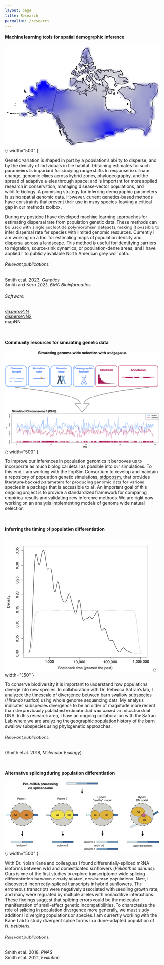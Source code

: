 ```yaml
---
layout: page
title: Research
permalink: /research
---
```





#### Machine learning tools for spatial demographic inference

![northamerica](assets/img/northamerica.jpg){: width="500" }

Genetic variation is shaped in part by a population’s ability to disperse, and by the density of individuals in the habitat.
Obtaining estimates for such parameters is important for studying range shifts in response to climate change, genomic clines across hybrid zones, phylogeography, and the spread of adaptive alleles through space; and is important for more applied research in conservation, managing disease-vector populations, and wildlife biology.
A promising strategy for inferring demographic parameters is using spatial genomic data.
However, current genetics-based methods have constraints that prevent their use in many species, leaving a critical gap in our methods toolbox.

During my postdoc I have developed machine learning approaches for estimating dispersal rate from population genetic data.
These methods can be used with single nucleotide polymorphism datasets, making it possible to infer dispersal rate for species with limited genomic resources.
Currently I am working on a tool for estimating maps of population density and dispersal across a landscape.
This method is useful for identifying barriers to migration, source-sink dynamics, or population-dense areas, and I have applied it to publicly available North American grey wolf data.

###### Relevant publications:
Smith et al. 2023, *Genetics*\
Smith and Kern 2023, *BMC Bioinformatics*

###### Software:
[disperseNN](https://github.com/kr-colab/disperseNN)\
[disperseNN2](https://dispersenn2.readthedocs.io/en/latest/)\
mapNN

&nbsp;
&nbsp;
&nbsp;
&nbsp;
&nbsp;








#### Community resources for simulating genetic data

![stdpopsim](assets/img/stdpopsim.jpg){: width="500" }

To improve our inferences in population genomics it behooves us to incorporate as much biological detail as possible into our simulations.
To this end, I am working with the PopSim Consortium to develop and maintain a repository of population genetic simulations, [stdpopsim](https://popsim-consortium.github.io/stdpopsim-docs/stable/index.html), that provides literature-backed parameters for producing genomic data for various species in a package that is accessible to all.
An important goal of this ongoing project is to provide a standardized framework for comparing empirical results and validating new inference methods.
We are right now working on an analysis implementing models of genome wide natural selection.

&nbsp;
&nbsp;
&nbsp;
&nbsp;
&nbsp;






#### Inferring the timing of population differentiation

![barnswallow](assets/img/barnswallow.jpg){: width="350" }

To conserve biodiversity it is important to understand how populations diverge into new species.
In collaboration with Dr. Rebecca Safran’s lab, I analyzed the timescale of divergence between barn swallow subspecies (*Hirundo rustica*) using whole genome sequencing data.
My analysis indicated subspecies divergence to be an order of magnitude more recent than the previously published estimate that was based on mitochondrial DNA.
In this research area, I have an ongoing collaboration with the Safran Lab where we are analyzing the geographic population history of the barn swallow subspecies using phylogenetic approaches.

###### Relevant publications:
(Smith et al. 2018, *Molecular Ecology*).

&nbsp;
&nbsp;
&nbsp;
&nbsp;
&nbsp;








#### Alternative splicing during population differentiation

![splicing](assets/img/splicing.jpg){: width="500" }

With Dr. Nolan Kane and colleagues I found differentially-spliced mRNA isoforms between wild and domesticated sunflowers (*Helianthus annuus*).
Ours is one of the first studies to explore transcriptome-wide splicing differentiation between closely related, non-human populations.
Next, I discovered incorrectly-spliced transcripts in hybrid sunflowers.
The erroneous transcripts were negatively associated with seedling growth rate, and many were regulated by multiple alleles with nonadditive interactions.
These findings suggest that splicing errors could be the molecular manifestation of small-effect genetic incompatibilities.
To characterize the role of splicing in population divergence more generally, we must study additional diverging populations or species.
I am currently working with the Kane Lab to study divergent splice forms in a dune-adapted population of *H. petiolaris*.

###### Relevant publications:
Smith et al. 2018, *PNAS*\
Smith et al. 2021, *Evolution*




